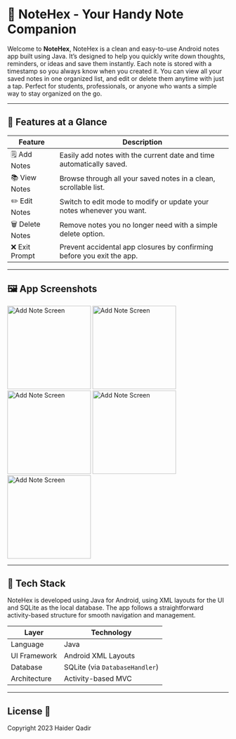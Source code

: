 # 📝 NoteHex - Your Handy Note Companion

Welcome to **NoteHex**,
NoteHex is a clean and easy-to-use Android notes app built using Java. It’s designed to help you quickly write down thoughts, reminders, or ideas and save them instantly. Each note is stored with a timestamp so you always know when you created it. You can view all your saved notes in one organized list, and edit or delete them anytime with just a tap. Perfect for students, professionals, or anyone who wants a simple way to stay organized on the go.

---

## 📲 Features at a Glance

| Feature        | Description                                                                 |
|----------------|-----------------------------------------------------------------------------|
| 🗒️ Add Notes   | Easily add notes with the current date and time automatically saved.        |
| 📚 View Notes  | Browse through all your saved notes in a clean, scrollable list.            |
| ✏️ Edit Notes  | Switch to edit mode to modify or update your notes whenever you want.       |
| 🗑️ Delete Notes| Remove notes you no longer need with a simple delete option.                |
| ❌ Exit Prompt | Prevent accidental app closures by confirming before you exit the app.      |

---

## 🖼️ App Screenshots

<p>
  <img src="https://github.com/HaiderQadir/Notes-App/blob/master/screenshots/SS_NoteHex_01.png" width="190" title="Add Note Screen">
  <img src="https://github.com/HaiderQadir/Notes-App/blob/master/screenshots/SS_NoteHex_04.png" width="190" title="Add Note Screen">
  <img src="https://github.com/HaiderQadir/Notes-App/blob/master/screenshots/SS_NoteHex_02.png" width="190" title="Add Note Screen">
  <img src="https://github.com/HaiderQadir/Notes-App/blob/master/screenshots/SS_NoteHex_03.png" width="190" title="Add Note Screen">
  <img src="https://github.com/HaiderQadir/Notes-App/blob/master/screenshots/SS_NoteHex_05.png" width="190" title="Add Note Screen">
</p>

---

## 🧱 Tech Stack

NoteHex is developed using Java for Android, using XML layouts for the UI and SQLite as the local database. The app follows a straightforward activity-based structure for smooth navigation and management.

| Layer          | Technology           |
|----------------|----------------------|
| Language       | Java                 |
| UI Framework   | Android XML Layouts  |
| Database       | SQLite (via `DatabaseHandler`) |
| Architecture   | Activity-based MVC   |

---

 ## License 📄
Copyright 2023 Haider Qadir
